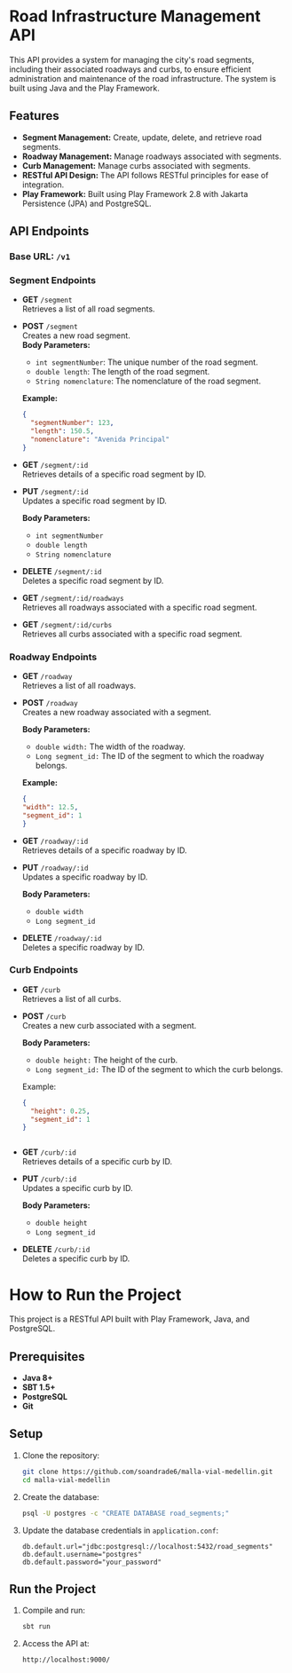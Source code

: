 # Road Infrastructure Management API

This API provides a system for managing the city's road segments, including their associated roadways and curbs, to ensure efficient administration and maintenance of the road infrastructure. The system is built using Java and the Play Framework.

## Features

- **Segment Management:** Create, update, delete, and retrieve road segments.
- **Roadway Management:** Manage roadways associated with segments.
- **Curb Management:** Manage curbs associated with segments.
- **RESTful API Design:** The API follows RESTful principles for ease of integration.
- **Play Framework:** Built using Play Framework 2.8 with Jakarta Persistence (JPA) and PostgreSQL.

## API Endpoints

### Base URL: `/v1`

### Segment Endpoints

- **GET** `/segment`  
  Retrieves a list of all road segments.

- **POST** `/segment`  
  Creates a new road segment.  
  **Body Parameters:**
  - `int segmentNumber`: The unique number of the road segment.
  - `double length`: The length of the road segment.
  - `String nomenclature`: The nomenclature of the road segment.

  **Example:**
  ```json
  {
    "segmentNumber": 123,
    "length": 150.5,
    "nomenclature": "Avenida Principal"
  }

- **GET** `/segment/:id`  
  Retrieves details of a specific road segment by ID.

- **PUT** `/segment/:id`  
  Updates a specific road segment by ID.
  
  **Body Parameters:**
  - `int segmentNumber`
  - `double length`
  - `String nomenclature`

- **DELETE** `/segment/:id`  
  Deletes a specific road segment by ID.

- **GET** `/segment/:id/roadways`  
  Retrieves all roadways associated with a specific road segment.

- **GET** `/segment/:id/curbs`  
  Retrieves all curbs associated with a specific road segment.

### Roadway Endpoints

- **GET** `/roadway`  
  Retrieves a list of all roadways.

- **POST** `/roadway`  
  Creates a new roadway associated with a segment.
  
  **Body Parameters:**

  - `double width:` The width of the roadway.
  - `Long segment_id:` The ID of the segment to which the roadway belongs.
 
  **Example:**
  ```json
  {
  "width": 12.5,
  "segment_id": 1
  }

- **GET** `/roadway/:id`  
  Retrieves details of a specific roadway by ID.

- **PUT** `/roadway/:id`  
  Updates a specific roadway by ID.
  
  **Body Parameters:**

  - `double width`
  - `Long segment_id`

- **DELETE** `/roadway/:id`  
  Deletes a specific roadway by ID.

### Curb Endpoints

- **GET** `/curb`  
  Retrieves a list of all curbs.

- **POST** `/curb`  
  Creates a new curb associated with a segment.
  
  **Body Parameters:**

  - `double height:` The height of the curb.
  - `Long segment_id:` The ID of the segment to which the curb belongs.
  
  Example:
  ```json
  {
    "height": 0.25,
    "segment_id": 1
  }



- **GET** `/curb/:id`  
  Retrieves details of a specific curb by ID.

- **PUT** `/curb/:id`  
  Updates a specific curb by ID.

   **Body Parameters:**

  - `double height`
  - `Long segment_id`

- **DELETE** `/curb/:id`  
  Deletes a specific curb by ID.



# How to Run the Project

This project is a RESTful API built with Play Framework, Java, and PostgreSQL.

## Prerequisites

- **Java 8+**
- **SBT 1.5+**
- **PostgreSQL**
- **Git**

## Setup

1. Clone the repository:

   ```bash
   git clone https://github.com/soandrade6/malla-vial-medellin.git
   cd malla-vial-medellin
   ```

2. Create the database:

   ```bash
   psql -U postgres -c "CREATE DATABASE road_segments;"
   ```

3. Update the database credentials in `application.conf`:

   ```hocon
   db.default.url="jdbc:postgresql://localhost:5432/road_segments"
   db.default.username="postgres"
   db.default.password="your_password"
   ```

## Run the Project

1. Compile and run:

   ```bash
   sbt run
   ```

2. Access the API at:

   ```
   http://localhost:9000/
   ```




